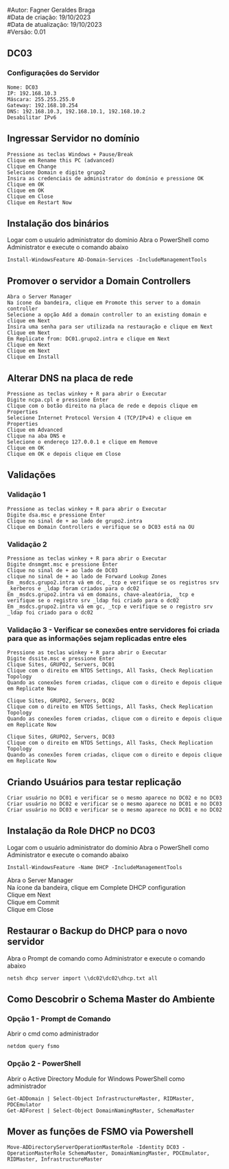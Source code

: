 #Autor: Fagner Geraldes Braga  
#Data de criação: 19/10/2023    
#Data de atualização: 19/10/2023  
#Versão: 0.01  

## DC03
### Configurações do Servidor
```
Nome: DC03
IP: 192.168.10.3
Máscara: 255.255.255.0
Gateway: 192.168.10.254
DNS: 192.168.10.3, 192.168.10.1, 192.168.10.2
Desabilitar IPv6
```

## Ingressar Servidor no domínio
```
Pressione as teclas Windows + Pause/Break
Clique em Rename this PC (advanced)
Clique em Change
Selecione Domain e digite grupo2
Insira as credenciais de administrator do domínio e pressione OK
Clique em OK
Clique em OK
Clique em Close
Clique em Restart Now
```
## Instalação dos binários
Logar com o usuário administrator do domínio
Abra o PowerShell como Administrator e execute o comando abaixo
```
Install-WindowsFeature AD-Domain-Services -IncludeManagementTools
```
## Promover o servidor a Domain Controllers
```
Abra o Server Manager
Na ícone da bandeira, clique em Promote this server to a domain controller
Selecione a opção Add a domain controller to an existing domain e clique em Next
Insira uma senha para ser utilizada na restauração e clique em Next
Clique em Next
Em Replicate from: DC01.grupo2.intra e clique em Next
Clique em Next
Clique em Next
Clique em Install
```
## Alterar DNS na placa de rede
```
Pressione as teclas winkey + R para abrir o Executar
Digite ncpa.cpl e pressione Enter
Clique com o botão direito na placa de rede e depois clique em Properties
Selecione Internet Protocol Version 4 (TCP/IPv4) e clique em Properties
Clique em Advanced
Clique na aba DNS e 
Selecione o endereço 127.0.0.1 e clique em Remove
Clique em OK
Clique em OK e depois clique em Close
```
## Validações
### Validação 1
```
Pressione as teclas winkey + R para abrir o Executar
Digite dsa.msc e pressione Enter
Clique no sinal de + ao lado de grupo2.intra
Clique em Domain Controllers e verifique se o DC03 está na OU
```
### Validação 2
```
Pressione as teclas winkey + R para abrir o Executar
Digite dnsmgmt.msc e pressione Enter
Clique no sinal de + ao lado de DC03
clique no sinal de + ao lado de Forward Lookup Zones
Em _msdcs.grupo2.intra vá em dc, _tcp e verifique se os registros srv _kerberos e _ldap foram criados para o dc02
Em _msdcs.grupo2.intra vá em domains, chave-aleatória, _tcp e verifique se o registro srv _ldap foi criado para o dc02
Em _msdcs.grupo2.intra vá em gc, _tcp e verifique se o registro srv _ldap foi criado para o dc02
```
### Validação 3 - Verificar se conexões entre servidores foi criada para que as informações sejam replicadas entre eles
```
Pressione as teclas winkey + R para abrir o Executar
Digite dssite.msc e pressione Enter
Clique Sites, GRUPO2, Servers, DC01
Clique com o direito em NTDS Settings, All Tasks, Check Replication Topology
Quando as conexões forem criadas, clique com o direito e depois clique em Replicate Now

Clique Sites, GRUPO2, Servers, DC02
Clique com o direito em NTDS Settings, All Tasks, Check Replication Topology
Quando as conexões forem criadas, clique com o direito e depois clique em Replicate Now

Clique Sites, GRUPO2, Servers, DC03
Clique com o direito em NTDS Settings, All Tasks, Check Replication Topology
Quando as conexões forem criadas, clique com o direito e depois clique em Replicate Now
```
## Criando Usuários para testar replicação
```
Criar usuário no DC01 e verificar se o mesmo aparece no DC02 e no DC03
Criar usuário no DC02 e verificar se o mesmo aparece no DC01 e no DC03
Criar usuário no DC03 e verificar se o mesmo aparece no DC01 e no DC02
```
## Instalação da Role DHCP no DC03
Logar com o usuário administrator do domínio
Abra o PowerShell como Administrator e execute o comando abaixo
```
Install-WindowsFeature -Name DHCP -IncludeManagementTools
```
Abra o Server Manager  
Na ícone da bandeira, clique em Complete DHCP configuration  
Clique em Next  
Clique em Commit  
Clique em Close  

## Restaurar o Backup do DHCP para o novo servidor
Abra o Prompt de comando como Administrator e execute o comando abaixo
```
netsh dhcp server import \\dc02\dc02\dhcp.txt all
```

## Como Descobrir o Schema Master do Ambiente
### Opção 1 - Prompt de Comando
Abrir o cmd como administrador
```
netdom query fsmo
```
### Opção 2 - PowerShell
Abrir o Active Directory Module for Windows PowerShell como administrador
```
Get-ADDomain | Select-Object InfrastructureMaster, RIDMaster, PDCEmulator
Get-ADForest | Select-Object DomainNamingMaster, SchemaMaster
```
## Mover as funções de FSMO via Powershell
```
Move-ADDirectoryServerOperationMasterRole -Identity DC03 -OperationMasterRole SchemaMaster, DomainNamingMaster, PDCEmulator, RIDMaster, InfrastructureMaster